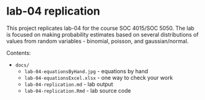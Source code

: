 # lab-04 replication

This project replicates lab-04 for the course SOC 4015/SOC 5050. The lab is focused on making probability estimates based on several distributions of values from random variables - binomial, poisson, and gaussian/normal.

Contents:

* `docs/`
    * `lab-04-equationsByHand.jpg` - equations by hand
    * `lab-04-equationsExcel.xlsx` - one way to check your work
    * `lab-04-replication.md` - lab output
    * `lab-04-replication.Rmd` - lab source code
    